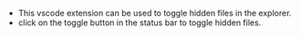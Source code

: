 - This vscode extension can be used to toggle hidden files in the explorer.
- click on the toggle button in the status bar to toggle hidden files.